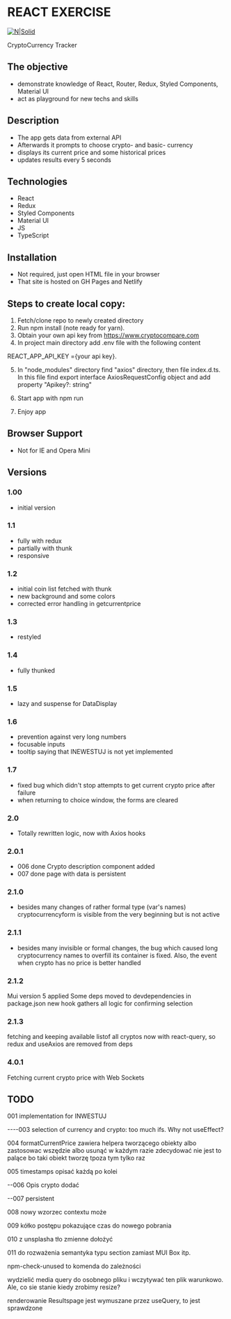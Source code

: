 # REACT EXERCISE

[![N|Solid](https://cldup.com/dTxpPi9lDf.thumb.png)](https://nodesource.com/products/nsolid)

CryptoCurrency Tracker

## The objective

-   demonstrate knowledge of React, Router, Redux, Styled Components, Material UI
-   act as playground for new techs and skills

## Description

-   The app gets data from external API
-   Afterwards it prompts to choose crypto- and basic- currency
-   displays its current price and some historical prices
-   updates results every 5 seconds

## Technologies

-   React
-   Redux
-   Styled Components
-   Material UI
-   JS
-   TypeScript

## Installation

-   Not required, just open HTML file in your browser
-   That site is hosted on GH Pages and Netlify

## Steps to create local copy:

1. Fetch/clone repo to newly created directory
2. Run npm install (note ready for yarn).
3. Obtain your own api key from https://www.cryptocompare.com
4. In project main directory add .env file with the following content

REACT_APP_API_KEY ={your api key}.

5. In "node_modules" directory find "axios" directory, then file index.d.ts. In this file find export interface AxiosRequestConfig object and add property "Apikey?: string"

6. Start app with npm run
7. Enjoy app

## Browser Support

-   Not for IE and Opera Mini

## Versions

### 1.00

-   initial version

### 1.1

-   fully with redux
-   partially with thunk
-   responsive

### 1.2

-   initial coin list fetched with thunk
-   new background and some colors
-   corrected error handling in getcurrentprice

### 1.3

-   restyled

### 1.4

-   fully thunked

### 1.5

-   lazy and suspense for DataDisplay

### 1.6

-   prevention against very long numbers
-   focusable inputs
-   tooltip saying that INEWESTUJ is not yet implemented

### 1.7

-   fixed bug which didn't stop attempts to get current crypto price after failure
-   when returning to choice window, the forms are cleared

### 2.0

-   Totally rewritten logic, now with Axios hooks

### 2.0.1

-   006 done Crypto description component added
-   007 done page with data is persistent

### 2.1.0

-   besides many changes of rather formal type (var's names) cryptocurrencyform is visible from the very beginning but is not active

### 2.1.1

-   besides many invisible or formal changes, the bug which caused long cryptocurrency names to overfill its container is fixed. Also, the event when crypto has no price is better handled

### 2.1.2

Mui version 5 applied
Some deps moved to devdependencies in package.json
new hook gathers all logic for confirming selection

### 2.1.3

fetching and keeping available listof all cryptos now with react-query, so redux and useAxios are removed from deps

### 4.0.1

Fetching current crypto price with Web Sockets

## TODO

001 implementation for INWESTUJ

----003 selection of currency and crypto: too much ifs. Why not useEffect?

004 formatCurrentPrice zawiera helpera tworzącego obiekty albo zastosowac wszędzie albo usunąć w każdym razie
zdecydować nie jest to palące bo taki obiekt tworzę tpoza tym tylko raz

005 timestamps opisać każdą po kolei

--006 Opis crypto dodać

--007 persistent

008 nowy wzorzec contextu może

009 kółko postępu pokazujące czas do nowego pobrania

010 z unsplasha tło zmienne dołożyć

011 do rozważenia semantyka typu section zamiast MUI Box itp.

npm-check-unused to komenda do zależności

wydzielić media query do osobnego pliku i wczytywać ten plik warunkowo. Ale, co sie stanie kiedy zrobimy resize?

renderowanie Resultspage jest wymuszane przez useQuery, to jest sprawdzone

